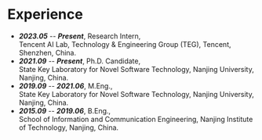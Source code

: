 # Experience

- ***2023.05*** -- ***Present***, Research Intern,  
Tencent AI Lab, Technology & Engineering Group (TEG), Tencent, Shenzhen, China.
- ***2021.09*** -- ***Present***, Ph.D. Candidate,  
State Key Laboratory for Novel Software Technology, Nanjing University, Nanjing, China.
- ***2019.09*** -- ***2021.06***, M.Eng.,  
State Key Laboratory for Novel Software Technology, Nanjing University, Nanjing, China.  
- ***2015.09*** -- ***2019.06***, B.Eng.,  
School of Information and Communication Engineering, Nanjing Institute of Technology, Nanjing, China.

